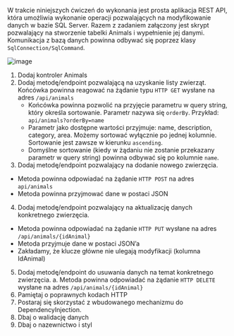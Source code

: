 W trakcie niniejszych ćwiczeń do wykonania jest prosta aplikacja REST API, która umożliwia wykonanie operacji pozwalających na modyfikowanie danych w bazie SQL Server. Razem z zadaniem załączony jest skrypt pozwalający na stworzenie tabelki Animals i wypełnienie jej danymi. Komunikacja z bazą danych powinna odbywać się poprzez klasy ```SqlConnection/SqlCommand```.  

![image](https://user-images.githubusercontent.com/35382676/167709409-aef32621-85db-4129-b22b-357db570bc0b.png)
1. Dodaj kontroler Animals
2. Dodaj metodę/endpoint pozwalającą na uzyskanie listy zwierząt. Końcówka powinna reagować na żądanie typu ```HTTP GET``` wysłane na adres ```/api/animals```
   - Końcówka powinna pozwolić na przyjęcie parametru w query string, który określa sortowanie. Parametr nazywa się ```orderBy```. Przykład: ```api/animals?orderBy=name```
   - Parametr jako dostępne wartości przyjmuje: name, description, category, area. Możemy sortować wyłącznie po jednej kolumnie. Sortowanie jest zawsze w kierunku ```ascending```.
   - Domyślne sortowanie (kiedy w żądaniu nie zostanie przekazany parametr w query string) powinna odbywać się po kolumnie ```name```.
3. Dodaj metodę/endpoint pozwalający na dodanie nowego zwierzęcia.
  - Metoda powinna odpowiadać na żądanie ```HTTP POST``` na adres ```api/animals```
  - Metoda powinna przyjmować dane w postaci JSON
4. Dodaj metodę/endpoint pozwalający na aktualizację danych konkretnego zwierzęcia.
  - Metoda powinna odpowiadać na żądanie ```HTTP PUT``` wysłane na adres ```/api/animals/{idAnimal}```
  - Metoda przyjmuje dane w postaci JSON’a
  - Zakładamy, że klucze główne nie ulegają modyfikacji (kolumna IdAnimal)
5. Dodaj metodę/endpoint do usuwania danych na temat konkretnego zwierzęcia.
a. Metoda powinna odpowiadać na żądanie ```HTTP DELETE``` wysłane na adres ```/api/animals/{idAnimal}```
6. Pamiętaj o poprawnych kodach HTTP
7. Postaraj się skorzystać z wbudowanego mechanizmu do DependencyInjection.
8. Dbaj o walidację danych
9. Dbaj o nazewnictwo i styl
